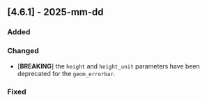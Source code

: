 ## [4.6.1] - 2025-mm-dd

### Added

### Changed

- [**BREAKING**] the `height` and `height_unit` parameters have been deprecated for the `geom_errorbar`.

### Fixed
